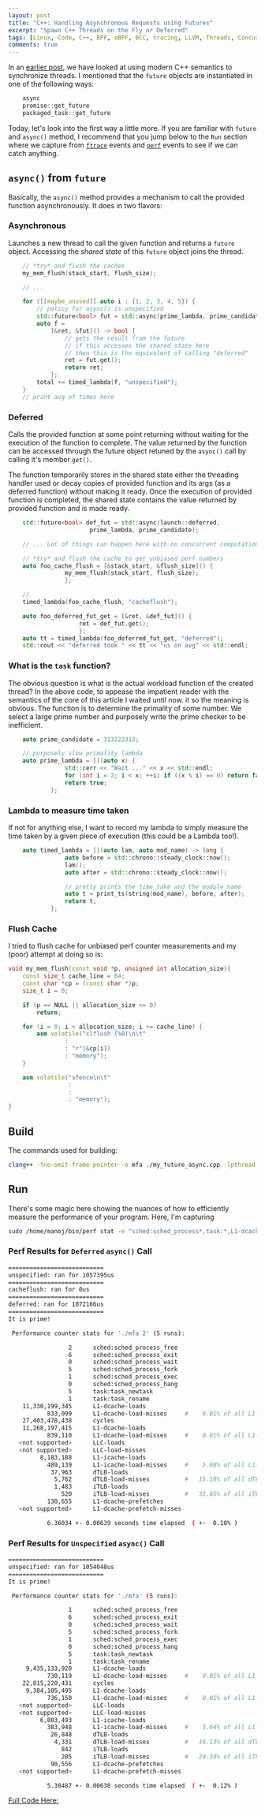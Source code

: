```yaml
---
layout: post
title: "C++: Handling Asynchronous Requests using Futures"
excerpt: "Spawn C++ Threads on the Fly or Deferred"
tags: [Linux, Code, C++, BPF, eBPF, BCC, tracing, LLVM, Threads, Concurrency, async]
comments: true
---
```

In an [earlier post](http://www.mycpu.org/c++-promise-and-future/), we have
looked at using modern C++ semantics to synchronize threads. I mentioned that
the ``future`` objects are instantiated in one of the following ways:
```cpp
    async
    promise::get_future
    packaged_task::get_future
```

Today, let's look into the first way a little more. If you are familiar with
``future`` and ``async()`` method, I recommend that you jump below to the
``Run`` section where we capture from
[``ftrace``](http://www.mycpu.org/ftrace-function-graph/) events and
[``perf``](http://www.mycpu.org/perf-events/) events to see if we can catch anything.

## ``async()`` from ``future``
Basically, the ``async()`` method provides a mechanism to call the provided
 function asynchronously. It does in two flavors:

### **Asynchronous**
Launches a new thread to call the given function and returns a ``future``
object. Accessing the _shared state_ of this ``future`` object joins the
thread.

```cpp
    // *try* and flush the caches
    my_mem_flush(stack_start, flush_size);

    // ...

    for ([[maybe_unused]] auto i : {1, 2, 3, 4, 5}) {
        // policy for async() is unspecified
        std::future<bool> fut = std::async(prime_lambda, prime_candidate);
        auto f =
            [&ret, &fut]() -> bool {
			    // gets the result from the future
				// if this accesses the shared state here
				// then this is the equivalent of calling "deferred"
                ret = fut.get();
			    return ret;
            };
        total += timed_lambda(f, "unspecified");
    }
    // print avg of times here
```

### **Deferred**
Calls the provided function at some point returning without waiting for the
execution of the function to complete. The value returned by the function can be
accessed through the future object retuned by the ``async()`` call by calling
it's member ``get()``.

The function temporarily stores in the shared state either the threading handler
used or decay copies of provided function and its args (as a deferred function)
without making it ready. Once the execution of provided function is completed,
the shared state contains the value returned by provided function and is made
ready.

```cpp
    std::future<bool> def_fut = std::async(launch::deferred,
                       prime_lambda, prime_candidate);

    // ... Lot of things can happen here with no concurrent computation on going

    // *try* and flush the cache to get unbiased perf numbers
    auto foo_cache_flush = [&stack_start, &flush_size]() {
                my_mem_flush(stack_start, flush_size);
                };

    //
    timed_lambda(foo_cache_flush, "cacheflush");

    auto foo_deferred_fut_get = [&ret, &def_fut]() {
                    ret = def_fut.get();
                    };
    auto tt = timed_lambda(foo_deferred_fut_get, "deferred");
    std::cout << "deferred took " << tt << "us on avg" << std::endl;
```


### What is the ``task`` function?
The obvious question is what is the actual workload function of the created
thread? In the above code, to appease the impatient reader with the semantics of
the core of this article I waited until now.  it so the
meaning is obvious. The function is to determine the primality of some number.
We select a large prime number and purposely write the prime checker to be
inefficient.

```cpp
    auto prime_candidate = 313222313;

    // purposely slow primality lambda
    auto prime_lambda = [](auto x) {
                std::cerr << "Wait ..." << x << std::endl;
                for (int i = 2; i < x; ++i) if ((x % i) == 0) return false;
                return true;
            };
```

### Lambda to measure time taken
If not for anything else, I want to record my lambda to simply measure the time
taken by a given piece of execution (this could be a Lambda too!).
```cpp
    auto timed_lambda = [](auto lam, auto mod_name) -> long {
                auto before = std::chrono::steady_clock::now();
                lam();
                auto after = std::chrono::steady_clock::now();

				// pretty prints the time take and the module name
                auto t = print_ts(string(mod_name), before, after);
                return t;
            };

```

### Flush Cache
I tried to flush cache for unbiased perf counter measurements and my (poor)
attempt at doing so is:
```cpp
void my_mem_flush(const void *p, unsigned int allocation_size){
    const size_t cache_line = 64;
    const char *cp = (const char *)p;
    size_t i = 0;

    if (p == NULL || allocation_size <= 0)
        return;

    for (i = 0; i < allocation_size; i += cache_line) {
        asm volatile("clflush (%0)\n\t"
                :
                : "r"(&cp[i])
                : "memory");
    }

    asm volatile("sfence\n\t"
                 :
                 :
                 : "memory");
}
```



## Build
The commands used for building:
```bash
clang++ -fno-omit-frame-pointer -o mfa ./my_future_async.cpp -lpthread
```

## Run
There's some magic here showing the nuances of how to efficiently measure the
performance of your program. Here, I'm capturing

```bash
sudo /home/manoj/bin/perf stat -e "sched:sched_process*,task:*,L1-dcache-loads,L1-dcache-load-misses,cycles" -d -d -d ./mfa 2
```

### Perf Results for ``Deferred`` ``async()`` Call
```bash
===========================
unspecified: ran for 1057395us
===========================
cacheflush: ran for 0us
===========================
deferred: ran for 1072166us
===========================
It is prime!

 Performance counter stats for './mfa 2' (5 runs):

                 2      sched:sched_process_free                                      ( +- 36.85% )
                 6      sched:sched_process_exit
                 0      sched:sched_process_wait
                 5      sched:sched_process_fork
                 1      sched:sched_process_exec
                 0      sched:sched_process_hang
                 5      task:task_newtask
                 1      task:task_rename
    11,330,199,345      L1-dcache-loads                                               ( +-  0.06% )  (49.92%)
           833,099      L1-dcache-load-misses     #    0.01% of all L1-dcache hits    ( +-  4.43% )  (50.09%)
    27,403,478,438      cycles                                                        ( +-  0.06% )  (50.15%)
    11,268,197,415      L1-dcache-loads                                               ( +-  0.06% )  (50.16%)
           839,110      L1-dcache-load-misses     #    0.01% of all L1-dcache hits    ( +-  4.64% )  (50.17%)
   <not supported>      LLC-loads
   <not supported>      LLC-load-misses
         8,183,188      L1-icache-loads                                               ( +-  5.49% )  (50.19%)
           489,139      L1-icache-load-misses     #    5.98% of all L1-icache hits    ( +-  6.70% )  (50.08%)
            37,963      dTLB-loads                                                    ( +- 23.22% )  (49.91%)
             5,762      dTLB-load-misses          #   15.18% of all dTLB cache hits   ( +- 17.93% )  (49.85%)
             1,483      iTLB-loads                                                    ( +- 49.34% )  (49.84%)
               520      iTLB-load-misses          #   35.05% of all iTLB cache hits   ( +- 26.77% )  (49.83%)
           130,655      L1-dcache-prefetches                                          ( +- 13.49% )  (49.81%)
   <not supported>      L1-dcache-prefetch-misses

           6.36034 +- 0.00639 seconds time elapsed  ( +-  0.10% )


```

### Perf Results for ``Unspecified`` ``async()`` Call
```bash
===========================
unspecified: ran for 1054048us
===========================
It is prime!

 Performance counter stats for './mfa' (5 runs):

                 1      sched:sched_process_free                                      ( +- 48.59% )
                 6      sched:sched_process_exit
                 0      sched:sched_process_wait
                 5      sched:sched_process_fork
                 1      sched:sched_process_exec
                 0      sched:sched_process_hang
                 5      task:task_newtask
                 1      task:task_rename
     9,435,133,920      L1-dcache-loads                                               ( +-  0.07% )  (49.88%)
           730,119      L1-dcache-load-misses     #    0.01% of all L1-dcache hits    ( +-  1.61% )  (50.07%)
    22,815,220,431      cycles                                                        ( +-  0.08% )  (50.15%)
     9,384,105,495      L1-dcache-loads                                               ( +-  0.08% )  (50.19%)
           736,150      L1-dcache-load-misses     #    0.01% of all L1-dcache hits    ( +-  1.59% )  (50.21%)
   <not supported>      LLC-loads
   <not supported>      LLC-load-misses
         6,803,493      L1-icache-loads                                               ( +-  0.98% )  (50.23%)
           383,948      L1-icache-load-misses     #    5.64% of all L1-icache hits    ( +-  3.07% )  (50.12%)
            26,848      dTLB-loads                                                    ( +- 11.26% )  (49.93%)
             4,331      dTLB-load-misses          #   16.13% of all dTLB cache hits   ( +- 10.54% )  (49.85%)
               842      iTLB-loads                                                    ( +- 40.64% )  (49.81%)
               205      iTLB-load-misses          #   24.34% of all iTLB cache hits   ( +- 20.22% )  (49.79%)
            90,556      L1-dcache-prefetches                                          ( +-  5.35% )  (49.77%)
   <not supported>      L1-dcache-prefetch-misses

           5.30487 +- 0.00630 seconds time elapsed  ( +-  0.12% )


```

[Full Code Here:](/images/my_future_async.cpp)
